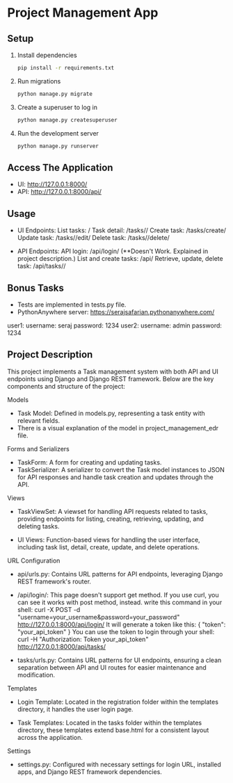 # Project Management App

## Setup

1. Install dependencies
    ```sh
    pip install -r requirements.txt
    ```
2. Run migrations
    ```sh
    python manage.py migrate
    ```
3. Create a superuser to log in
    ```sh
    python manage.py createsuperuser
    ```
4. Run the development server
    ```sh
    python manage.py runserver
    ```

## Access The Application

- UI: http://127.0.0.1:8000/
- API: http://127.0.0.1:8000/api/

## Usage

- UI Endpoints:
List tasks: /
Task detail: /tasks/<id>/
Create task: /tasks/create/
Update task: /tasks/<id>/edit/
Delete task: /tasks/<id>/delete/

- API Endpoints:
API login: /api/login/ (**Doesn't Work. Explained in project description.)
List and create tasks: /api/
Retrieve, update, delete task: /api/tasks/<id>/

## Bonus Tasks

- Tests are implemented in tests.py file.
- PythonAnywhere server: https://serajsafarian.pythonanywhere.com/

user1: username: seraj  password: 1234
user2: username: admin  password: 1234

## Project Description

This project implements a Task management system with both API and UI endpoints using Django and Django REST framework. Below are the key components and structure of the project:

Models
- Task Model: Defined in models.py, representing a task entity with relevant fields.
- There is a visual explanation of the model in project_management_edr file.

Forms and Serializers
- TaskForm: A form for creating and updating tasks.
- TaskSerializer: A serializer to convert the Task model instances to JSON for API responses and handle task creation and updates through the API.

Views
- TaskViewSet: A viewset for handling API requests related to tasks, providing endpoints for listing, creating, retrieving, updating, and deleting tasks.

- UI Views: Function-based views for handling the user interface, including task list, detail, create, update, and delete operations.

URL Configuration
- api/urls.py: Contains URL patterns for API endpoints, leveraging Django REST framework's router.
- /api/login/: This page doesn't support get method. If you use curl, you can see it works with
post method, instead.
write this command in your shell: 
curl -X POST -d "username=your_username&password=your_password" http://127.0.0.1:8000/api/login/
It will generate a token like this:
{
    "token": "your_api_token"
}
You can use the token to login through your shell:
curl -H "Authorization: Token your_api_token" http://127.0.0.1:8000/api/tasks/


- tasks/urls.py: Contains URL patterns for UI endpoints, ensuring a clean separation between API and UI routes for easier maintenance and modification.

Templates
- Login Template: Located in the registration folder within the templates directory, it handles the user login page.

- Task Templates: Located in the tasks folder within the templates directory, these templates extend base.html for a consistent layout across the application.

Settings
- settings.py: Configured with necessary settings for login URL, installed apps, and Django REST framework dependencies.